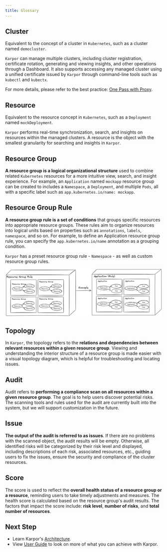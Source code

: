 ```yaml
---
title: Glossary
---
```


## Cluster

Equivalent to the concept of a cluster in `Kubernetes`, such as a cluster named `democluster`.

`Karpor` can manage multiple clusters, including cluster registration, certificate rotation, generating and viewing insights, and other operations through a Dashboard. It also supports accessing any managed cluster using a unified certificate issued by `Karpor` through command-line tools such as `kubectl` and `kubectx`.

For more details, please refer to the best practice: [One Pass with Proxy](../3-user-guide/4-best-production-practices/1-one-pass-with-proxy.md).

## Resource

Equivalent to the resource concept in `Kubernetes`, such as a `Deployment` named `mockDeployment`.

`Karpor` performs real-time synchronization, search, and insights on resources within the managed clusters. A resource is the object with the smallest granularity for searching and insights in `Karpor`.

## Resource Group

**A resource group is a logical organizational structure** used to combine related `Kubernetes` resources for a more intuitive view, search, and insight experience. For example, an `Application` named `mockapp` resource group can be created to includes a `Namespace`, a `Deployment`, and multiple `Pods`, all with a specific label such as `app.kubernetes.io/name: mockapp`.

## Resource Group Rule

**A resource group rule is a set of conditions** that groups specific resources into appropriate resource groups. These rules aim to organize resources into logical units based on properties such as `annotations`, `labels`, `namespace`, and so on. For example, to define an Application resource group rule, you can specify the `app.kubernetes.io/name` annotation as a grouping condition.

`Karpor` has a preset resource group rule - `Namespace` - as well as custom resource group rules.

![](assets/3-glossary/image-20240326171327110.png)

## Topology

In `Karpor`, the topology refers to the **relations and dependencies between relevant resources within a given resource group**. Viewing and understanding the interior structure of a resource group is made easier with a visual topology diagram, which is helpful for troubleshooting and locating issues.

## Audit

Audit refers to **performing a compliance scan on all resources within a given resource group**. The goal is to help users discover potential risks. The scanning tools and rules used for the audit are currently built into the system, but we will support customization in the future.

## Issue

**The output of the audit is referred to as issues**. If there are no problems with the scanned object, the audit results will be empty. Otherwise, all identified risks will be categorized by their risk level and displayed, including descriptions of each risk, associated resources, etc., guiding users to fix the issues, ensure the security and compliance of the cluster resources.

## Score

The score is used to reflect the **overall health status of a resource group or a resource**, reminding users to take timely adjustments and measures. The health score is calculated based on the resource group's audit results. The factors that impact the score include: **risk level**, **number of risks**, and **total number of resources**.

## Next Step
- Learn Karpor's [Architecture](../concepts/architecture).
- View [User Guide](../user-guide/multi-cluster-management) to look on more of what you can achieve with Karpor.
